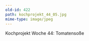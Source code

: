 ```yaml
---
old-id: 422
path: kochprojekt_44_05.jpg
mime-type: image/jpeg
---
```

Kochprojekt Woche 44:
Tomatensoße

